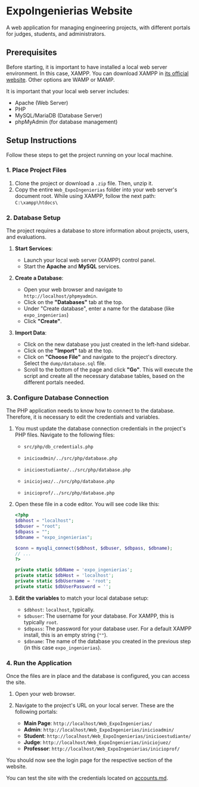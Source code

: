 # ExpoIngenierias Website

A web application for managing engineering projects, with different portals for judges, students, and administrators.

## Prerequisites

Before starting, it is important to have installed a local web server environment. In this case, XAMPP. You can download XAMPP in [its official website](https://www.apachefriends.org/es/index.html). Other options are WAMP or MAMP.

It is important that your local web server includes:

- Apache (Web Server)
- PHP
- MySQL/MariaDB (Database Server)
- phpMyAdmin (for database management)

## Setup Instructions

Follow these steps to get the project running on your local machine.

### 1. Place Project Files

1. Clone the project or download a `.zip` file. Then, unzip it.
2. Copy the entire `Web_ExpoIngenierias` folder into your web server's document root. While using XAMPP, follow the next path: `C:\xampp\htdocs\`

### 2. Database Setup

The project requires a database to store information about projects, users, and evaluations.

1. **Start Services**:

   - Launch your local web server (XAMPP) control panel.
   - Start the **Apache** and **MySQL** services.

2. **Create a Database**:

   - Open your web browser and navigate to `http://localhost/phpmyadmin`.
   - Click on the **"Databases"** tab at the top.
   - Under "Create database", enter a name for the database (like `expo_ingenierias`)
   - Click **"Create"**.

3. **Import Data**:

   - Click on the new database you just created in the left-hand sidebar.
   - Click on the **"Import"** tab at the top.
   - Click on **"Choose File"** and navigate to the project's directory. Select the `dump/database.sql` file.
   - Scroll to the bottom of the page and click **"Go"**. This will execute the script and create all the necessary database tables, based on the different portals needed.

### 3. Configure Database Connection

The PHP application needs to know how to connect to the database. Therefore, it is necessary to edit the credentials and variables.

1. You must update the database connection credentials in the project's PHP files. Navigate to the following files:

   - `src/php/db_credentials.php`

   - `inicioadmin/../src/php/database.php`
   - `inicioestudiante/../src/php/database.php`
   - `iniciojuez/../src/php/database.php`
   - `inicioprof/../src/php/database.php`

2. Open these file in a code editor. You will see code like this:

   ```php
   <?php
   $dbhost = "localhost";
   $dbuser = "root";
   $dbpass = "";
   $dbname = "expo_ingenierias";

   $conn = mysqli_connect($dbhost, $dbuser, $dbpass, $dbname);
   // ...
   ?>
   ```

   ```php
   private static $dbName = 'expo_ingenierias';
   private static $dbHost = 'localhost';
   private static $dbUsername = 'root';
   private static $dbUserPassword = '';
   ```

3. **Edit the variables** to match your local database setup:
   - `$dbhost`: `localhost`, typically.
   - `$dbuser`: The username for your database. For XAMPP, this is typically `root`.
   - `$dbpass`: The password for your database user. For a default XAMPP install, this is an empty string (`""`).
   - `$dbname`: The name of the database you created in the previous step (in this case `expo_ingenierias`).

### 4. Run the Application

Once the files are in place and the database is configured, you can access the site.

1. Open your web browser.
2. Navigate to the project's URL on your local server. These are the following portals:

   - **Main Page**: `http://localhost/Web_ExpoIngenierias/`
   - **Admin**: `http://localhost/Web_ExpoIngenierias/inicioadmin/`
   - **Student**: `http://localhost/Web_ExpoIngenierias/inicioestudiante/`
   - **Judge**: `http://localhost/Web_ExpoIngenierias/iniciojuez/`
   - **Professor**: `http://localhost/Web_ExpoIngenierias/inicioprof/`

You should now see the login page for the respective section of the website.

You can test the site with the credentials located on [accounts.md](doc/accounts.md).
